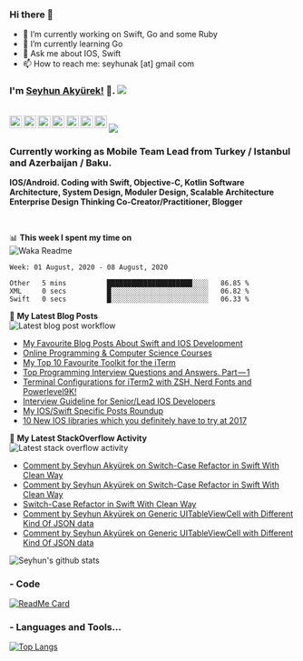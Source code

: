 ### Hi there 👋

- 🔭 I’m currently working on Swift, Go and some Ruby
- 🌱 I’m currently learning Go
- 💬 Ask me about IOS, Swift
- 📫 How to reach me: seyhunak [at] gmail com

### I'm [Seyhun Akyürek!](https://seyhunakyurek.com) 👋. ![](https://pronoun.cyou/x/y?subject=He&object=Him&height=20)

<br/>
<a href="https://twitter.com/seyhunak">
  <img align="left" alt="Seyhun Akyürek| Twitter" width="22px" src="https://cdn.jsdelivr.net/npm/simple-icons@v3/icons/twitter.svg" />
</a>
<a href="https://www.linkedin.com/in/seyhunak/">
  <img align="left" alt="Linkedin" width="22px" src="https://cdn.jsdelivr.net/npm/simple-icons@v3/icons/linkedin.svg" />
</a>
<a href="https://t.me/seyhunak">
  <img align="left" alt="Telegram" width="22px" src="https://cdn.jsdelivr.net/npm/simple-icons@v3/icons/telegram.svg" />
</a>
<a href="https://www.instagram.com/seyhunak/">
  <img align="left" alt="Instagram" width="22px" src="https://cdn.jsdelivr.net/npm/simple-icons@v3/icons/instagram.svg" />
</a>
<a href="https://www.reddit.com/user/seyhunak">
  <img align="left" alt=" Reddit" width="22px" src="https://cdn.jsdelivr.net/npm/simple-icons@v3/icons/reddit.svg" />
</a>
<a href="https://leetcode.com/seyhunak/">
  <img align="left" alt="Leetcode" width="22px" src="https://cdn.jsdelivr.net/npm/simple-icons@v3/icons/leetcode.svg" />
</a>
<a href="https://www.codechef.com/users/seyhunak">
  <img align="left" alt=" Codechef" width="22px" src="https://cdn.jsdelivr.net/npm/simple-icons@v3/icons/codechef.svg" />
</a>

![](https://visitor-badge.glitch.me/badge?page_id=seyhunak.seyhunak)

### Currently working as Mobile Team Lead from Turkey / Istanbul and Azerbaijan / Baku.

**IOS/Android. Coding with Swift, Objective-C, Kotlin**
**Software Architecture, System Design, Moduler Design, Scalable Architecture**
**Enterprise Design Thinking Co-Creator/Practitioner, Blogger**

<br />

📊 **This week I spent my time on**
<br>
![Waka Readme](https://github.com/seyhunak/seyhunak/workflows/Waka%20Readme/badge.svg)
<!--START_SECTION:waka-->
```text
Week: 01 August, 2020 - 08 August, 2020

Other   5 mins          █████████████████████░░░░   86.85 % 
XML     0 secs          █░░░░░░░░░░░░░░░░░░░░░░░░   06.82 % 
Swift   0 secs          █░░░░░░░░░░░░░░░░░░░░░░░░   06.33 %
```
<!--END_SECTION:waka-->

📕 **My Latest Blog Posts**
<br>
![Latest blog post workflow](https://github.com/seyhunak/seyhunak/workflows/Latest%20blog%20post%20workflow/badge.svg)
<!-- BLOG-POST-LIST:START -->
- [My Favourite Blog Posts About Swift and IOS Development](https://medium.com/@seyhunak/my-favourite-blog-posts-about-swift-and-ios-development-b3ae7c22e46e?source=rss-192c1ebd2112------2)
- [Online Programming & Computer Science Courses](https://medium.com/seyhunakyurek/online-programming-computer-science-courses-3dfa60015f22?source=rss-192c1ebd2112------2)
- [My Top 10 Favourite Toolkit for the iTerm](https://medium.com/seyhunakyurek/my-top-10-favourite-toolkit-for-the-iterm-580e2d15bed4?source=rss-192c1ebd2112------2)
- [Top Programming Interview Questions and Answers. Part — 1](https://medium.com/seyhunakyurek/top-programming-interview-questions-and-answers-part-1-5eba9199f0c?source=rss-192c1ebd2112------2)
- [Terminal Configurations for iTerm2 with ZSH, Nerd Fonts and Powerlevel9K!](https://medium.com/seyhunakyurek/terminal-configurations-for-iterm2-with-zsh-nerd-fonts-and-powerlevel9k-8ed4193ac819?source=rss-192c1ebd2112------2)
- [Interview Guideline for Senior/Lead IOS Developers](https://medium.com/seyhunakyurek/interview-guideline-for-senior-lead-ios-developers-997484ed53da?source=rss-192c1ebd2112------2)
- [My IOS/Swift Specific Posts Roundup](https://medium.com/seyhunakyurek/my-ios-swift-specific-posts-roundup-14c78a22c719?source=rss-192c1ebd2112------2)
- [10 New IOS libraries which you definitely have to try at 2017](https://medium.com/seyhunakyurek/10-new-ios-libraries-which-you-definitely-have-to-try-at-2017-dc1a9cf4441e?source=rss-192c1ebd2112------2)
<!-- BLOG-POST-LIST:END -->

📕 **My Latest StackOverflow Activity**
<br>
![Latest stack overflow activity](https://github.com/seyhunak/seyhunak/workflows/Latest%20stack%20overflow%20activity/badge.svg)
<!-- STACKOVERFLOW:START -->
- [Comment by Seyhun Akyürek on Switch-Case Refactor in Swift With Clean Way](https://stackoverflow.com/questions/58282030/switch-case-refactor-in-swift-with-clean-way/58282916#58282916)
- [Comment by Seyhun Akyürek on Switch-Case Refactor in Swift With Clean Way](https://stackoverflow.com/questions/58282030/switch-case-refactor-in-swift-with-clean-way/58282916#58282916)
- [Switch-Case Refactor in Swift With Clean Way](https://stackoverflow.com/questions/58282030/switch-case-refactor-in-swift-with-clean-way)
- [Comment by Seyhun Akyürek on Generic UITableViewCell with Different Kind Of JSON data](https://stackoverflow.com/questions/58240249/generic-uitableviewcell-with-different-kind-of-json-data)
- [Comment by Seyhun Akyürek on Generic UITableViewCell with Different Kind Of JSON data](https://stackoverflow.com/questions/58240249/generic-uitableviewcell-with-different-kind-of-json-data/58241986#58241986)
<!-- STACKOVERFLOW:END -->

![Seyhun's github stats](https://github-readme-stats.vercel.app/api?username=seyhunak&show_icons=true&theme=simple)

### - Code
[![ReadMe Card](https://github-readme-stats.vercel.app/api/pin/?username=seyhunak&repo=twitter-bootstrap-rails)](https://github.com/seyhunak/github-readme-stats)

### - Languages and Tools...
[![Top Langs](https://github-readme-stats.vercel.app/api/top-langs/?username=seyhunak&hide_langs_below=1)](https://github.com/seyhunak/github-readme-stats)
